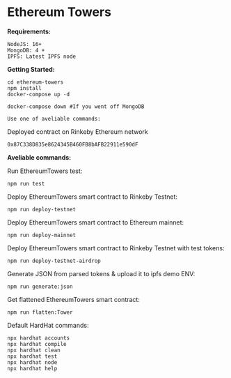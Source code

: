 # Ethereum Towers

**Requirements:**

```other
NodeJS: 16+
MongoDB: 4 +
IPFS: Latest IPFS node
```

**Getting Started:**

```other
cd ethereum-towers
npm install
docker-compose up -d

docker-compose down #If you went off MongoDB

Use one of aveliable commands:
```

Deployed contract on Rinkeby Ethereum network

```other
0x87C338D835e8624345B460FB8bAFB22911e590dF
```

**Aveliable commands:**

Run EthereumTowers test:

```other
npm run test
```

Deploy EthereumTowers smart contract to Rinkeby Testnet:

```other
npm run deploy-testnet
```

Deploy EthereumTowers smart contract to Ethereum mainnet:

```other
npm run deploy-mainnet
```

Deploy EthereumTowers smart contract to Rinkeby Testnet with test tokens:

```other
npm run deploy-testnet-airdrop
```

Generate JSON from parsed tokens & upload it to ipfs demo ENV:

```other
npm run generate:json
```

Get flattened EthereumTowers smart contract:

```other
npm run flatten:Tower
```

Default HardHat commands:

```other
npx hardhat accounts
npx hardhat compile
npx hardhat clean
npx hardhat test
npx hardhat node
npx hardhat help
```

